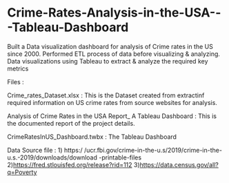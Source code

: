# Crime-Rates-Analysis-in-the-USA---Tableau-Dashboard
Built a Data visualization dashboard for analysis of Crime rates in the US since 2000. Performed ETL process of data before visualizing &amp; analyzing. Data visualizations using Tableau to extract &amp; analyze the required key metrics

Files : 

Crime_rates_Dataset.xlsx : This is the Dataset created from extractinf required information on US crime rates from source websites for analysis. 

Analysis of Crime Rates in the USA Report_ A Tableau Dashboard : This is the documented report of the project details. 

CrimeRatesInUS_Dashboard.twbx : The Tableau Dashboard

Data Source file : 1) https:/ /ucr.fbi.gov/crime-in-the-u.s/2019/crime-in-the-u.s.-2019/downloads/download
-printable-files
2)https://fred.stlouisfed.org/release?rid=112
3)https://data.census.gov/all?q=Poverty
